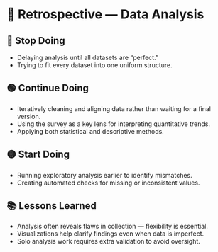 # 📌 Retrospective — Data Analysis

## 🔴 Stop Doing

- Delaying analysis until all datasets are “perfect.”
- Trying to fit every dataset into one uniform structure.

## 🟢 Continue Doing

- Iteratively cleaning and aligning data rather than waiting for a final version.
- Using the survey as a key lens for interpreting quantitative trends.
- Applying both statistical and descriptive methods.

## 🟡 Start Doing

- Running exploratory analysis earlier to identify mismatches.
- Creating automated checks for missing or inconsistent values.

## 📚 Lessons Learned

- Analysis often reveals flaws in collection — flexibility is essential.
- Visualizations help clarify findings even when data is imperfect.
- Solo analysis work requires extra validation to avoid oversight.
